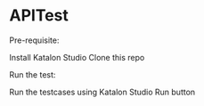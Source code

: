 # APITest

Pre-requisite:

Install Katalon Studio 
Clone this repo

Run the test:

Run the testcases using Katalon Studio Run button
